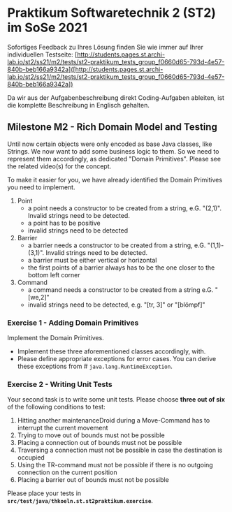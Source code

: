 # Praktikum Softwaretechnik 2 (ST2) im SoSe 2021

Sofortiges Feedback zu Ihres Lösung finden Sie wie immer auf Ihrer individuellen Testseite:
[http://students.pages.st.archi-lab.io/st2/ss21/m2/tests/st2-praktikum_tests_group_f0660d65-793d-4e57-840b-beb166a9342a]([http://students.pages.st.archi-lab.io/st2/ss21/m2/tests/st2-praktikum_tests_group_f0660d65-793d-4e57-840b-beb166a9342a])

Da wir aus der Aufgabenbeschreibung direkt Coding-Aufgaben ableiten, ist die komplette Beschreibung in Englisch
gehalten. 

## Milestone M2 - Rich Domain Model and Testing

Until now certain objects were only encoded as base Java classes, like Strings. We now want to add some business
logic to them. So we need to represent them accordingly, as dedicated "Domain Primitives". Please see the related
video(s) for the concept. 

To make it easier for you, we have already identified the Domain Primitives you need to implement.
 
1. Point
    * a point needs a constructor to be created from a string, e.G. "(2,1)". Invalid strings need to be 
        detected.
    * a point has to be positive    
    * invalid strings need to be detected
1. Barrier
    * a barrier needs a constructor to be created from a string, e.G. "(1,1)-(3,1)". Invalid strings need to be 
        detected.
    * a barrier must be either vertical or horizontal
    * the first points of a barrier always has to be the one closer to the bottom left corner
1. Command
    * a command needs a constructor to be created from a string e.G. "\[we,2]"
    * invalid strings need to be detected, e.g. "\[tr, 3]" or "\[blömpf]" 
    

### Exercise 1 - Adding Domain Primitives

Implement the Domain Primitives. 

* Implement these three aforementioned classes accordingly, with. 
* Please define appropriate exceptions for error cases. You can derive these exceptions from #
    `java.lang.RuntimeException`. 


### Exercise 2 - Writing Unit Tests

Your second task is to write some unit tests. Please choose **three out of six** of the following conditions to test:

1. Hitting another maintenanceDroid during a Move-Command has to interrupt the current movement
1. Trying to move out of bounds must not be possible
1. Placing a connection out of bounds must not be possible
1. Traversing a connection must not be possible in case the destination is occupied 
1. Using the TR-command must not be possible if there is no outgoing connection on the current position 
1. Placing a barrier out of bounds must not be possible

Please place your tests in **`src/test/java/thkoeln.st.st2praktikum.exercise`**.








